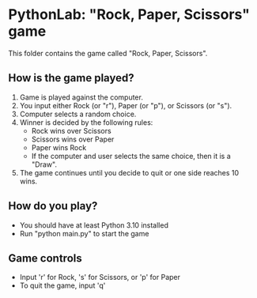 # PythonLab: "Rock, Paper, Scissors" game

This folder contains the game called "Rock, Paper, Scissors".

## How is the game played?

1. Game is played against the computer.
2. You input either Rock (or "r"), Paper (or "p"), or Scissors (or "s").
3. Computer selects a random choice.
4. Winner is decided by the following rules:
   - Rock wins over Scissors
   - Scissors wins over Paper
   - Paper wins Rock
   - If the computer and user selects the same choice, then it is a "Draw".
5. The game continues until you decide to quit or one side reaches 10 wins.

## How do you play?

- You should have at least Python 3.10 installed
- Run "python main.py" to start the game


## Game controls

- Input 'r' for Rock, 's' for Scissors, or 'p' for Paper
- To quit the game, input 'q'

